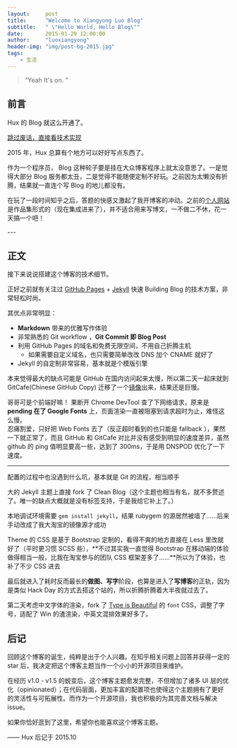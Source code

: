 ```yaml
---
layout:     post
title:      "Welcome to Xiangyong Luo Blog"
subtitle:   " \"Hello World, Hello Blog\""
date:       2015-01-29 12:00:00
author:     "luoxiangyong"
header-img: "img/post-bg-2015.jpg"
tags:
    - 生活
---
```


> “Yeah It's on. ”


## 前言

Hux 的 Blog 就这么开通了。

[跳过废话，直接看技术实现 ](#build)



2015 年，Hux 总算有个地方可以好好写点东西了。


作为一个程序员， Blog 这种轮子要是挂在大众博客程序上就太没意思了。一是觉得大部分 Blog 服务都太丑，二是觉得不能随便定制不好玩。之前因为太懒没有折腾，结果就一直连个写 Blog 的地儿都没有。

在玩了一段时间知乎之后，答题的快感又激起了我开博客的冲动。之前的[个人网站](http://huangxuan.me/portfolio)是作品集形式的（现在集成进来了），并不适合用来写博文，一不做二不休，花一天搞一个吧！


<p id = "build"></p>
---

## 正文

接下来说说搭建这个博客的技术细节。  

正好之前就有关注过 [GitHub Pages](https://pages.github.com/) + [Jekyll](http://jekyllrb.com/) 快速 Building Blog 的技术方案，非常轻松时尚。

其优点非常明显：

* **Markdown** 带来的优雅写作体验
* 非常熟悉的 Git workflow ，**Git Commit 即 Blog Post**
* 利用 GitHub Pages 的域名和免费无限空间，不用自己折腾主机
	* 如果需要自定义域名，也只需要简单改改 DNS 加个 CNAME 就好了
* Jekyll 的自定制非常容易，基本就是个模版引擎


本来觉得最大的缺点可能是 GitHub 在国内访问起来太慢，所以第二天一起床就到 GitCafe(Chinese GitHub Copy) 迁移了一个[镜像](http://huxpro.gitcafe.io)出来，结果还是巨慢。

哥哥可是个前端好嘛！ 果断开 Chrome DevTool 查了下网络请求，原来是 **pending 在了 Google Fonts** 上，页面渲染一直被阻塞到请求超时为止，难怪这么慢。  
忍痛割爱，只好把 Web Fonts 去了（反正超时看到的也只能是 fallback ），果然一下就正常了，而且 GitHub 和 GitCafe 对比并没有感受到明显的速度差异，虽然 github 的 ping 值明显要高一些，达到了 300ms，于是用 DNSPOD 优化了一下速度。



---

配置的过程中也没遇到什么坑，基本就是 Git 的流程，相当顺手

大的 Jekyll 主题上直接 fork 了 Clean Blog（这个主题也相当有名，就不多赘述了。唯一的缺点大概就是没有标签支持，于是我给它补上了。）

本地调试环境需要 `gem install jekyll`，结果 rubygem 的源居然被墙了……后来手动改成了我大淘宝的镜像源才成功

Theme 的 CSS 是基于 Bootstrap 定制的，看得不爽的地方直接在 Less 里改就好了（平时更习惯 SCSS 些），**不过其实我一直觉得 Bootstrap 在移动端的体验做得相当一般，比我在淘宝参与的团队 CSS 框架差多了……**所以为了体验，也补了不少 CSS 进去

最后就进入了耗时反而最长的**做图、写字**阶段，也算是进入了**写博客**的正轨，因为是类似 Hack Day 的方式去搭这个站的，所以折腾折腾着大半夜就过去了。

第二天考虑中文字体的渲染，fork 了 [Type is Beautiful](http://www.typeisbeautiful.com/) 的 `font` CSS，调整了字号，适配了 Win 的渣渲染，中英文混排效果好多了。


## 后记

回顾这个博客的诞生，纯粹是出于个人兴趣。在知乎相关问题上回答并获得一定的 star 后，我决定把这个博客主题当作一个小小的开源项目来维护。

在经历 v1.0 - v1.5 的蜕变后，这个博客主题愈发完整，不但增加了诸多 UI 层的优化（opinionated）；在代码层面，更加丰富的配置项也使得这个主题拥有了更好的灵活性与可拓展性。而作为一个开源项目，我也积极的为其完善文档与解决 issue。

如果你恰好逛到了这里，希望你也能喜欢这个博客主题。

—— Hux 后记于 2015.10
